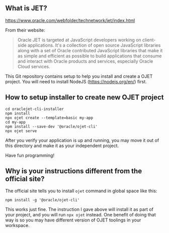 ## What is JET?

https://www.oracle.com/webfolder/technetwork/jet/index.html

From their website:

> Oracle JET is targeted at JavaScript developers working on client-side applications. It's a collection of open source JavaScript libraries along with a set of Oracle contributed JavaScript libraries that make it as simple and efficient as possible to build applications that consume and interact with Oracle products and services, especially Oracle Cloud services.


This Git repository contains setup to help you install and create a OJET project.
You will need to install NodeJS (https://nodejs.org/en/) first.


## How to setup installer to create new OJET project

```
cd oraclejet-cli-installer
npm install
npx ojet create --template=basic my-app
cd my-app
npm install --save-dev '@oracle/ojet-cli'
npx ojet serve
```

After you verify your application is up and running, you may move it out
of this directory and make it as your independent project.

Have fun programming!

## Why is your instructions different from the official site?

The official site tells you to install `ojet` command in global space like this:

```npm install -g '@oracle/ojet-cli'```

This works just fine. The instruction I gave above will install it as part of your
project, and you will run `npx ojet` instead. One benefit of doing that way is so you may have different version of OJET
toolings in your workspace.
